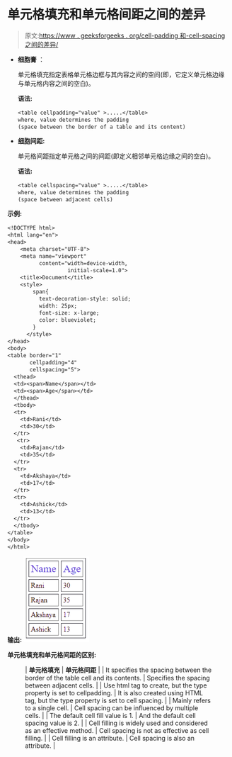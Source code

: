 # 单元格填充和单元格间距之间的差异

> 原文:[https://www . geeksforgeeks . org/cell-padding 和-cell-spacing 之间的差异/](https://www.geeksforgeeks.org/difference-between-cellpadding-and-cellspacing/)

*   **细胞膏** ：

    单元格填充指定表格单元格边框与其内容之间的空间(即，它定义单元格边缘与单元格内容之间的空白)。

    **语法:**

    ```htmlhtml
    <table cellpadding="value" >.....</table>
    where, value determines the padding 
    (space between the border of a table and its content)
    ```

*   **细胞间距:**

    单元格间距指定单元格之间的间距(即定义相邻单元格边缘之间的空白)。

    **语法:**

    ```htmlhtml
    <table cellspacing="value" >.....</table>
    where, value determines the padding 
    (space between adjacent cells)
    ```

**示例:**

```htmlhtml
<!DOCTYPE html>
<html lang="en">
<head>
    <meta charset="UTF-8">
    <meta name="viewport" 
          content="width=device-width, 
                   initial-scale=1.0">
    <title>Document</title>
    <style>
        span{
          text-decoration-style: solid;
          width: 25px;
          font-size: x-large;
          color: blueviolet;
        }
      </style>
</head>
<body>
<table border="1" 
       cellpadding="4"
       cellspacing="5">
  <thead>
  <td><span>Name</span></td>
  <td><span>Age</span></td>
  </thead>
  <tbody>
  <tr>
    <td>Rani</td>
    <td>30</td>
  </tr>
   <tr>
    <td>Rajan</td>
    <td>35</td>
  </tr>
  <tr>
    <td>Akshaya</td>
    <td>17</td>
  </tr>
  <tr>
    <td>Ashick</td>
    <td>13</td>
  </tr>
  </tbody>
</table>
</body>
</html>
```

**输出:**
![](img/bcf4fe27b98aee31b59308a4aac6bd04.png)

**单元格填充和单元格间距的区别:**

<figure class="table">

| **单元格填充** | **单元格间距** |
| It specifies the spacing between the border of the table cell and its contents. | Specifies the spacing between adjacent cells. |
| Use html tag to create, but the type property is set to cellpadding. | It is also created using HTML tag, but the type property is set to cell spacing. |
| Mainly refers to a single cell. | Cell spacing can be influenced by multiple cells. |
| The default cell fill value is 1. | And the default cell spacing value is 2. |
| Cell filling is widely used and considered as an effective method. | Cell spacing is not as effective as cell filling. |
| Cell filling is an attribute. | Cell spacing is also an attribute. |

</figure>